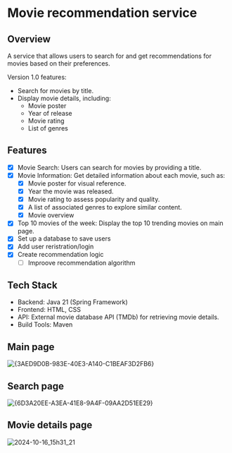 # Movie recommendation service

## Overview
A service that allows users to search for and get recommendations for movies based on their preferences.

Version 1.0 features:

* Search for movies by title.
* Display movie details, including:
  * Movie poster
  * Year of release
  * Movie rating
  * List of genres

## Features
- [x] Movie Search: Users can search for movies by providing a title.
- [x] Movie Information: Get detailed information about each movie, such as:
  - [x] Movie poster for visual reference.
  - [x] Year the movie was released.
  - [x] Movie rating to assess popularity and quality.
  - [x] A list of associated genres to explore similar content.
  - [X] Movie overview
- [x] Top 10 movies of the week: Display the top 10 trending movies on main page.
- [x] Set up a database to save users
- [x] Add user reristration/login 
- [x] Create recommendation logic
  - [ ] Improove recommendation algorithm

## Tech Stack
* Backend: Java 21 (Spring Framework)
* Frontend: HTML, CSS
* API: External movie database API (TMDb) for retrieving movie details.
* Build Tools: Maven

## Main page
![{3AED9D0B-983E-40E3-A140-C1BEAF3D2FB6}](https://github.com/user-attachments/assets/27bc7bc0-6d4b-4ffc-a3a7-338a1c05b4b9)

## Search page
![{6D3A20EE-A3EA-41E8-9A4F-09AA2D51EE29}](https://github.com/user-attachments/assets/e00120ce-1377-4f34-b7d0-a2107bd884b0)

## Movie details page
![2024-10-16_15h31_21](https://github.com/user-attachments/assets/84d0e740-2c3e-4fee-a15c-6b16cf6fc912)



